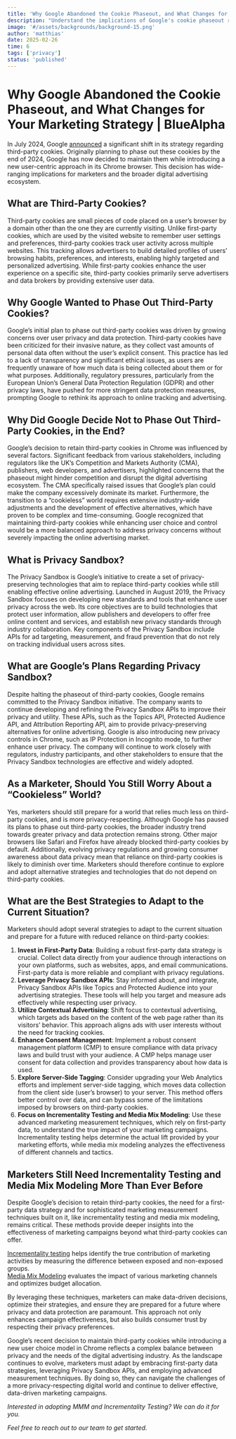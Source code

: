 ```yaml
---
title: 'Why Google Abandoned the Cookie Phaseout, and What Changes for Your Marketing Strategy'
description: "Understand the implications of Google's cookie phaseout reversal and how to adapt your marketing strategy for the evolving privacy landscape."
image: '#/assets/backgrounds/background-15.png'
author: 'matthias'
date: 2025-02-26
time: 6
tags: ['privacy']
status: 'published'
---
```


# Why Google Abandoned the Cookie Phaseout, and What Changes for Your Marketing Strategy | BlueAlpha

In July 2024, Google [announced](https://privacysandbox.com/news/privacy-sandbox-update/) a significant shift in its strategy regarding third-party cookies. Originally planning to phase out these cookies by the end of 2024, Google has now decided to maintain them while introducing a new user-centric approach in its Chrome browser. This decision has wide-ranging implications for marketers and the broader digital advertising ecosystem.

## What are Third-Party Cookies?

Third-party cookies are small pieces of code placed on a user’s browser by a domain other than the one they are currently visiting. Unlike first-party cookies, which are used by the visited website to remember user settings and preferences, third-party cookies track user activity across multiple websites. This tracking allows advertisers to build detailed profiles of users’ browsing habits, preferences, and interests, enabling highly targeted and personalized advertising. While first-party cookies enhance the user experience on a specific site, third-party cookies primarily serve advertisers and data brokers by providing extensive user data.

## Why Google Wanted to Phase Out Third-Party Cookies?

Google’s initial plan to phase out third-party cookies was driven by growing concerns over user privacy and data protection. Third-party cookies have been criticized for their invasive nature, as they collect vast amounts of personal data often without the user’s explicit consent. This practice has led to a lack of transparency and significant ethical issues, as users are frequently unaware of how much data is being collected about them or for what purposes. Additionally, regulatory pressures, particularly from the European Union’s General Data Protection Regulation (GDPR) and other privacy laws, have pushed for more stringent data protection measures, prompting Google to rethink its approach to online tracking and advertising.

## Why Did Google Decide Not to Phase Out Third-Party Cookies, in the End?

Google’s decision to retain third-party cookies in Chrome was influenced by several factors. Significant feedback from various stakeholders, including regulators like the UK’s Competition and Markets Authority (CMA), publishers, web developers, and advertisers, highlighted concerns that the phaseout might hinder competition and disrupt the digital advertising ecosystem. The CMA specifically raised issues that Google’s plan could make the company excessively dominate its market. Furthermore, the transition to a “cookieless” world requires extensive industry-wide adjustments and the development of effective alternatives, which have proven to be complex and time-consuming. Google recognized that maintaining third-party cookies while enhancing user choice and control would be a more balanced approach to address privacy concerns without severely impacting the online advertising market.

## What is Privacy Sandbox?

The Privacy Sandbox is Google’s initiative to create a set of privacy-preserving technologies that aim to replace third-party cookies while still enabling effective online advertising. Launched in August 2019, the Privacy Sandbox focuses on developing new standards and tools that enhance user privacy across the web. Its core objectives are to build technologies that protect user information, allow publishers and developers to offer free online content and services, and establish new privacy standards through industry collaboration. Key components of the Privacy Sandbox include APIs for ad targeting, measurement, and fraud prevention that do not rely on tracking individual users across sites.

## What are Google’s Plans Regarding Privacy Sandbox?

Despite halting the phaseout of third-party cookies, Google remains committed to the Privacy Sandbox initiative. The company wants to continue developing and refining the Privacy Sandbox APIs to improve their privacy and utility. These APIs, such as the Topics API, Protected Audience API, and Attribution Reporting API, aim to provide privacy-preserving alternatives for online advertising. Google is also introducing new privacy controls in Chrome, such as IP Protection in Incognito mode, to further enhance user privacy. The company will continue to work closely with regulators, industry participants, and other stakeholders to ensure that the Privacy Sandbox technologies are effective and widely adopted.

## As a Marketer, Should You Still Worry About a “Cookieless” World?

Yes, marketers should still prepare for a world that relies much less on third-party cookies, and is more privacy-respecting. Although Google has paused its plans to phase out third-party cookies, the broader industry trend towards greater privacy and data protection remains strong. Other major browsers like Safari and Firefox have already blocked third-party cookies by default. Additionally, evolving privacy regulations and growing consumer awareness about data privacy mean that reliance on third-party cookies is likely to diminish over time. Marketers should therefore continue to explore and adopt alternative strategies and technologies that do not depend on third-party cookies.

## What are the Best Strategies to Adapt to the Current Situation?

Marketers should adopt several strategies to adapt to the current situation and prepare for a future with reduced reliance on third-party cookies:

1.  **Invest in First-Party Data**: Building a robust first-party data strategy is crucial. Collect data directly from your audience through interactions on your own platforms, such as websites, apps, and email communications. First-party data is more reliable and compliant with privacy regulations.
2.  **Leverage Privacy Sandbox APIs**: Stay informed about, and integrate, Privacy Sandbox APIs like Topics and Protected Audience into your advertising strategies. These tools will help you target and measure ads effectively while respecting user privacy.
3.  **Utilize Contextual Advertising**: Shift focus to contextual advertising, which targets ads based on the content of the web page rather than its visitors’ behavior. This approach aligns ads with user interests without the need for tracking cookies.
4.  **Enhance Consent Management**: Implement a robust consent management platform (CMP) to ensure compliance with data privacy laws and build trust with your audience. A CMP helps manage user consent for data collection and provides transparency about how data is used.
5.  **Explore Server-Side Tagging**: Consider upgrading your Web Analytics efforts and implement server-side tagging, which moves data collection from the client side (user’s browser) to your server. This method offers better control over data, and can bypass some of the limitations imposed by browsers on third-party cookies.
6.  **Focus on Incrementality Testing and Media Mix Modeling**: Use these advanced marketing measurement techniques, which rely on first-party data, to understand the true impact of your marketing campaigns. Incrementality testing helps determine the actual lift provided by your marketing efforts, while media mix modeling analyzes the effectiveness of different channels and tactics.

## Marketers Still Need Incrementality Testing and Media Mix Modeling More Than Ever Before

Despite Google’s decision to retain third-party cookies, the need for a first-party data strategy and for sophisticated marketing measurement techniques built on it, like incrementality testing and media mix modeling, remains critical. These methods provide deeper insights into the effectiveness of marketing campaigns beyond what third-party cookies can offer. 

[Incrementality testing](/articles/incrementality-testing-implementation-guide) helps identify the true contribution of marketing activities by measuring the difference between exposed and non-exposed groups.  
[Media Mix Modeling](/articles/what-is-media-mix-modeling) evaluates the impact of various marketing channels and optimizes budget allocation. 

By leveraging these techniques, marketers can make data-driven decisions, optimize their strategies, and ensure they are prepared for a future where privacy and data protection are paramount. This approach not only enhances campaign effectiveness, but also builds consumer trust by respecting their privacy preferences.

Google’s recent decision to maintain third-party cookies while introducing a new user choice model in Chrome reflects a complex balance between privacy and the needs of the digital advertising industry. As the landscape continues to evolve, marketers must adapt by embracing first-party data strategies, leveraging Privacy Sandbox APIs, and employing advanced measurement techniques. By doing so, they can navigate the challenges of a more privacy-respecting digital world and continue to deliver effective, data-driven marketing campaigns.

*Interested in adopting MMM and Incrementality Testing? We can do it for you.* 

_Feel free to reach out to our team to get started._
